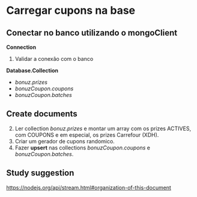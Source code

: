 # Carregar cupons na base

## Conectar no banco utilizando o mongoClient

**Connection**

1. Validar a conexão com o banco

**Database.Collection**

- _bonuz.prizes_
- _bonuzCoupon.coupons_
- _bonuzCoupon.batches_

## Create documents

2. Ler collection _bonuz.prizes_ e montar um array com os prizes ACTIVES, com COUPONS e em especial, os prizes Carrefour (XDH).
3. Criar um gerador de cupons randomico.
4. Fazer **upsert** nas collections _bonuzCoupon.coupons_ e _bonuzCoupon.batches_.

## Study suggestion

https://nodejs.org/api/stream.html#organization-of-this-document
